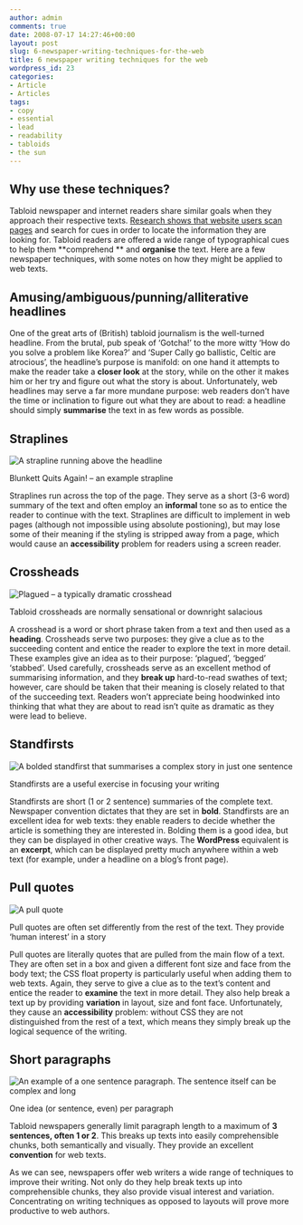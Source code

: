 ```yaml
---
author: admin
comments: true
date: 2008-07-17 14:27:46+00:00
layout: post
slug: 6-newspaper-writing-techniques-for-the-web
title: 6 newspaper writing techniques for the web
wordpress_id: 23
categories:
- Article
- Articles
tags:
- copy
- essential
- lead
- readability
- tabloids
- the sun
---
```


## Why use these techniques?

Tabloid newspaper and internet readers share similar goals when they approach their respective texts.  [Research shows that website users scan pages](http://www.useit.com/papers/webwriting/rewriting.html) and search for cues in order to locate the information they are looking for.  Tabloid readers are offered a wide range of typographical cues to help them **comprehend ** and **organise** the text.  Here are a few newspaper techniques, with some notes on how they might be applied to web texts.

## Amusing/ambiguous/punning/alliterative headlines

One of the great arts of (British) tabloid journalism is the well-turned headline.  From the brutal, pub speak of ‘Gotcha!’ to the more witty ‘How do you solve a problem like Korea?’ and ‘Super Cally go ballistic, Celtic are atrocious’, the headline’s purpose is manifold: on one hand it attempts to make the reader take a **closer look** at the story, while on the other it makes him or her try and figure out what the story is about.  Unfortunately, web headlines may serve a far more mundane purpose: web readers don’t have the time or inclination to figure out what they are about to read: a headline should simply **summarise** the text in as few words as possible.

## Straplines

<img alt="A strapline running above the headline" src="http://farm4.static.flickr.com/3145/2677209690_5fd77a009b.jpg?v=0">

<p class="figcaption">Blunkett Quits Again! &#8211; an example strapline</p>

Straplines run across the top of the page.  They serve as a short (3-6 word) summary of the text and often employ an **informal** tone so as to entice the reader to continue with the text.  Straplines are difficult to implement in web pages (although not impossible using absolute postioning), but may lose some of their meaning if the styling is stripped away from a page, which would cause an **accessibility** problem for readers using a screen reader.

## Crossheads

<img alt="Plagued &#8211; a typically dramatic crosshead" src="http://farm4.static.flickr.com/3096/2677209344_b89369f435.jpg?v=0">

<p class="figcaption">Tabloid crossheads are normally sensational or downright salacious</p>

A crosshead is a word or short phrase taken from a text and then used as a **heading**.  Crossheads serve two purposes: they give a clue as to the succeeding content and entice the reader to explore the text in more detail.  These examples give an idea as to their purpose: ‘plagued’, ‘begged’ ‘stabbed’.  Used carefully, crossheads serve as an excellent method of summarising information, and they **break up** hard-to-read swathes of text; however, care should be taken that their meaning is closely related to that of the succeeding text.  Readers won’t appreciate being hoodwinked into thinking that what they are about to read isn’t quite as dramatic as they were lead to believe.

## Standfirsts

<img alt="A bolded standfirst that summarises a complex story in just one sentence" src="http://farm4.static.flickr.com/3282/2677209606_d05720ca7d.jpg?v=0">

<p class="figcaption">Standfirsts are a useful exercise in focusing your writing</p>

Standfirsts are short (1 or 2 sentence) summaries of the complete text.  Newspaper convention dictates that they are set in **bold**.  Standfirsts are an excellent idea for web texts: they enable readers to decide whether the article is something they are interested in.  Bolding them is a good idea, but they can be displayed in other creative ways.  The **WordPress** equivalent is an **excerpt**, which can be displayed pretty much anywhere within a web text (for example, under a headline on a blog’s front page).

## Pull quotes

<img alt="A pull quote" src="http://farm4.static.flickr.com/3026/2677209464_025cbdb376.jpg?v=0">

<p class="figcaption">Pull quotes are often set differently from the rest of the text.  They provide &#8216;human interest&#8217; in a story</p>

Pull quotes are literally quotes that are pulled from the main flow of a text.  They are often set in a box and given a different font size and face from the body text; the CSS float property is particularly useful when adding them to web texts.  Again, they serve to give a clue as to the text’s content and entice the reader to **examine** the text in more detail.  They also help break a text up by providing **variation** in layout, size and font face.  Unfortunately, they cause an **accessibility** problem: without CSS they are not distinguished from the rest of a text, which means they simply break up the logical sequence of the writing.

## Short paragraphs

<img alt="An example of a one sentence paragraph.  The sentence itself can be complex and long" src="http://farm4.static.flickr.com/3136/2676392333_516fe37890.jpg?v=0">

<p class="figcaption">One idea (or sentence, even) per paragraph</p>

Tabloid newspapers generally limit paragraph length to a maximum of **3 sentences, often 1 or 2**.  This breaks up texts into easily comprehensible chunks, both semantically and visually.  They provide an excellent **convention** for web texts.

As we can see, newspapers offer web writers a wide range of techniques to improve their writing.  Not only do they help break texts up into comprehensible chunks, they also provide visual interest and variation. Concentrating on writing techniques as opposed to layouts will prove more productive to web authors.